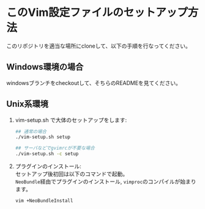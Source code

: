 # このVim設定ファイルのセットアップ方法
このリポジトリを適当な場所にcloneして、以下の手順を行なってください。

## Windows環境の場合
windowsブランチをcheckoutして、そちらのREADMEを見てください。

## Unix系環境

1. vim-setup.sh で大体のセットアップをします:

    ```sh
    ## 通常の場合
    ./vim-setup.sh setup

    ## サーバなどでgvimrcが不要な場合
    ./vim-setup.sh -c setup
    ```

2. プラグインのインストール:  
セットアップ後初回は以下のコマンドで起動。  
`NeoBundle`経由でプラグインのインストール, `vimproc`のコンパイルが始まります。

    ```sh
    vim +NeoBundleInstall
    ```

